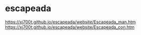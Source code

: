 # escapeada

https://xj700t.github.io/escapeada/website/Escapeada_man.htm
https://xj700t.github.io/escapeada/website/Escapeada_con.htm

